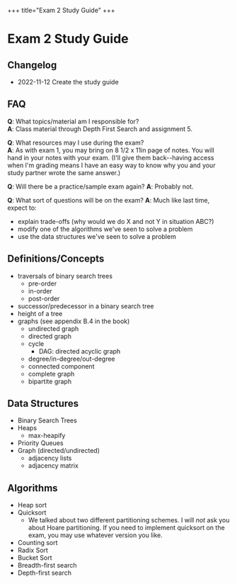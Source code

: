 +++
title="Exam 2 Study Guide"
+++

# Exam 2 Study Guide

## Changelog
- 2022-11-12 Create the study guide

## FAQ

**Q**: What topics/material am I responsible for?<br>
**A**: Class material through Depth First Search and assignment 5.

**Q**: What resources may I use during the exam?<br>
**A**: As with exam 1, you may bring on 8 1/2 x 11in page of notes. You will hand in your notes with your exam. (I'll give them back--having access when I'm grading means I have an easy way to know why you and your study partner wrote the same answer.)

**Q**: Will there be a practice/sample exam again?
**A**: Probably not. 

**Q**: What sort of questions will be on the exam?
**A**: Much like last time, expect to:
- explain trade-offs (why would we do X and not Y in situation ABC?)
- modify one of the algorithms we've seen to solve a problem
- use the data structures we've seen to solve a problem

## Definitions/Concepts

- traversals of binary search trees
    - pre-order
    - in-order
    - post-order
- successor/predecessor in a binary search tree
- height of a tree
- graphs (see appendix B.4 in the book)
    - undirected graph
    - directed graph
    - cycle
        - DAG: directed acyclic graph
    - degree/in-degree/out-degree
    - connected component
    - complete graph
    - bipartite graph

## Data Structures

- Binary Search Trees
- Heaps
    - max-heapify
- Priority Queues
- Graph (directed/undirected)
    - adjacency lists
    - adjacency matrix

## Algorithms

- Heap sort
- Quicksort
    - We talked about two different partitioning schemes. I will *not* ask you about Hoare partitioning.
    If you need to implement quicksort on the exam, you may use whatever version you like.
- Counting sort
- Radix Sort
- Bucket Sort
- Breadth-first search
- Depth-first search
